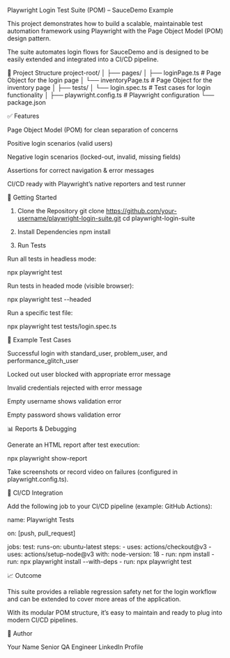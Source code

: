 Playwright Login Test Suite (POM) – SauceDemo Example

This project demonstrates how to build a scalable, maintainable test automation framework using Playwright
 with the Page Object Model (POM) design pattern.

The suite automates login flows for SauceDemo
 and is designed to be easily extended and integrated into a CI/CD pipeline.

📂 Project Structure
project-root/
│
├── pages/
│   ├── loginPage.ts          # Page Object for the login page
│   └── inventoryPage.ts      # Page Object for the inventory page
│
├── tests/
│   └── login.spec.ts         # Test cases for login functionality
│
├── playwright.config.ts      # Playwright configuration
└── package.json

✅ Features

Page Object Model (POM) for clean separation of concerns

Positive login scenarios (valid users)

Negative login scenarios (locked-out, invalid, missing fields)

Assertions for correct navigation & error messages

CI/CD ready with Playwright’s native reporters and test runner

🚀 Getting Started
1. Clone the Repository
git clone https://github.com/your-username/playwright-login-suite.git
cd playwright-login-suite

2. Install Dependencies
npm install

3. Run Tests

Run all tests in headless mode:

npx playwright test


Run tests in headed mode (visible browser):

npx playwright test --headed


Run a specific test file:

npx playwright test tests/login.spec.ts

🧪 Example Test Cases

Successful login with standard_user, problem_user, and performance_glitch_user

Locked out user blocked with appropriate error message

Invalid credentials rejected with error message

Empty username shows validation error

Empty password shows validation error

📊 Reports & Debugging

Generate an HTML report after test execution:

npx playwright show-report


Take screenshots or record video on failures (configured in playwright.config.ts).

🔧 CI/CD Integration

Add the following job to your CI/CD pipeline (example: GitHub Actions):

name: Playwright Tests

on: [push, pull_request]

jobs:
  test:
    runs-on: ubuntu-latest
    steps:
      - uses: actions/checkout@v3
      - uses: actions/setup-node@v3
        with:
          node-version: 18
      - run: npm install
      - run: npx playwright install --with-deps
      - run: npx playwright test

📈 Outcome

This suite provides a reliable regression safety net for the login workflow and can be extended to cover more areas of the application.

With its modular POM structure, it’s easy to maintain and ready to plug into modern CI/CD pipelines.

👤 Author

Your Name
Senior QA Engineer
LinkedIn Profile
